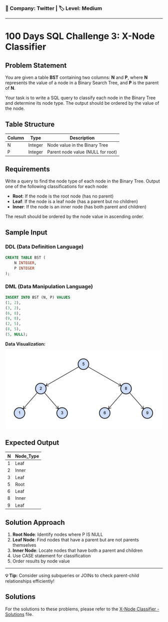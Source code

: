 ### 💼 **Company:** Twitter   |   🏷️ **Level:** Medium
---
# 100 Days SQL Challenge 3: X-Node Classifier

## Problem Statement

You are given a table **BST** containing two columns: **N** and **P**, where **N** represents the value of a node in a Binary Search Tree, and **P** is the parent of **N**.

Your task is to write a SQL query to classify each node in the Binary Tree and determine its node type. The output should be ordered by the value of the node.

## Table Structure

| Column | Type    | Description |
|--------|---------|-------------|
| N      | Integer | Node value in the Binary Tree |
| P      | Integer | Parent node value (NULL for root) |

## Requirements

Write a query to find the node type of each node in the Binary Tree. Output one of the following classifications for each node:

- **Root**: If the node is the root node (has no parent)
- **Leaf**: If the node is a leaf node (has a parent but no children)
- **Inner**: If the node is an inner node (has both parent and children)

The result should be ordered by the node value in ascending order.

## Sample Input

### DDL (Data Definition Language)
```sql
CREATE TABLE BST (
    N INTEGER,
    P INTEGER
);
```

### DML (Data Manipulation Language)
```sql
INSERT INTO BST (N, P) VALUES
(1, 2),
(3, 2),
(6, 8),
(9, 8),
(2, 5),
(8, 5),
(5, NULL);
```

**Data Visualization:**

<img src="./asset/Capture_Input.png" alt="BST!" width="600"/>

## Expected Output

| N | Node_Type |
|---|-----------|
| 1 | Leaf      |
| 2 | Inner     |
| 3 | Leaf      |
| 5 | Root      |
| 6 | Leaf      |
| 8 | Inner     |
| 9 | Leaf      |

## Solution Approach

1. **Root Node**: Identify nodes where P IS NULL
2. **Leaf Node**: Find nodes that have a parent but are not parents themselves
3. **Inner Node**: Locate nodes that have both a parent and children
4. Use CASE statement for classification
5. Order results by node value

---

**💡 Tip:** Consider using subqueries or JOINs to check parent-child relationships efficiently!

## Solutions

For the solutions to these problems, please refer to the [X-Node Classifier - Solutions](sql_challenge_solutions.md) file.